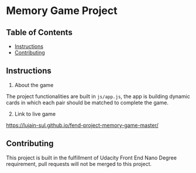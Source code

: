 # Memory Game Project

## Table of Contents

* [Instructions](#instructions)
* [Contributing](#contributing)

## Instructions

1. About the game

The project functionalities are built in `js/app.js`, the app is building dynamic cards in which each pair should be matched to complete the game.

2. Link to live game

https://lujain-sul.github.io/fend-project-memory-game-master/

## Contributing

This project is built in the fulfillment of Udacity Front End Nano Degree requirement, pull requests will not be merged to this project.
